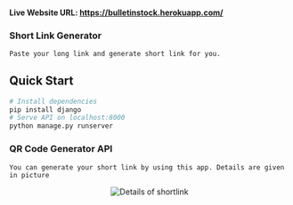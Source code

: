 ﻿#### Live Website URL:   https://bulletinstock.herokuapp.com/


### Short Link Generator

`Paste your long link and generate short link for you.`

## Quick Start

```bash
# Install dependencies
pip install django
# Serve API on localhost:8000
python manage.py runserver

```

### QR Code Generator API

`You can generate your short link by using this app. Details are given in picture`

<p align="center"><img src="" alt="Details of shortlink" /></p>
